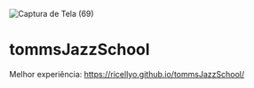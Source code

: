 ![Captura de Tela (69)](https://github.com/Ricellyo/tommsJazzSchool/assets/57840373/16ebe86c-a02d-4a3f-ba21-1b37dc8133e7)
# tommsJazzSchool 
Melhor experiência: https://ricellyo.github.io/tommsJazzSchool/
